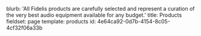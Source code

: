 blurb: 'All Fidelis products are carefully selected and represent a curation of the very best audio equipment available for any budget.'
title: Products
fieldset: page
template: products
id: 4e64ca92-0d7b-4154-8c05-4cf32f06a33b
